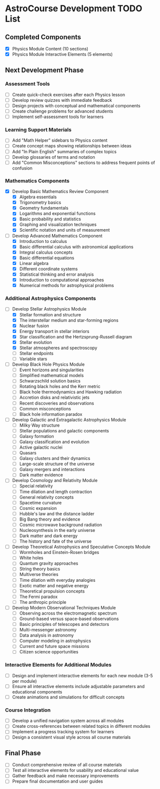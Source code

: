 # AstroCourse Development TODO List

## Completed Components
- [x] Physics Module Content (10 sections)
- [x] Physics Module Interactive Elements (5 elements)

## Next Development Phase

### Assessment Tools
- [ ] Create quick-check exercises after each Physics lesson
- [ ] Develop review quizzes with immediate feedback
- [ ] Design projects with conceptual and mathematical components
- [ ] Create challenge problems for advanced students
- [ ] Implement self-assessment tools for learners

### Learning Support Materials
- [ ] Add "Math Helper" sidebars to Physics content
- [ ] Create concept maps showing relationships between ideas
- [ ] Add "In Plain English" summaries of complex topics
- [ ] Develop glossaries of terms and notation
- [ ] Add "Common Misconceptions" sections to address frequent points of confusion

### Mathematics Components
- [x] Develop Basic Mathematics Review Component
  - [x] Algebra essentials
  - [x] Trigonometry basics
  - [x] Geometry fundamentals
  - [x] Logarithms and exponential functions
  - [x] Basic probability and statistics
  - [x] Graphing and visualization techniques
  - [x] Scientific notation and units of measurement

- [ ] Develop Advanced Mathematics Component
  - [x] Introduction to calculus
  - [x] Basic differential calculus with astronomical applications
  - [x] Integral calculus concepts
  - [x] Basic differential equations
  - [x] Linear algebra
  - [x] Different coordinate systems
  - [x] Statistical thinking and error analysis
  - [x] Introduction to computational approaches
  - [x] Numerical methods for astrophysical problems

### Additional Astrophysics Components
- [ ] Develop Stellar Astrophysics Module
  - [x] Stellar formation and structure
  - [x] The interstellar medium and star-forming regions
  - [x] Nuclear fusion
  - [x] Energy transport in stellar interiors
  - [x] Star classification and the Hertzsprung-Russell diagram
  - [x] Stellar evolution
  - [x] Stellar atmospheres and spectroscopy
  - [ ] Stellar endpoints
  - [ ] Variable stars

- [ ] Develop Black Hole Physics Module
  - [ ] Event horizons and singularities
  - [ ] Simplified mathematical models
  - [ ] Schwarzschild solution basics
  - [ ] Rotating black holes and the Kerr metric
  - [ ] Black hole thermodynamics and Hawking radiation
  - [ ] Accretion disks and relativistic jets
  - [ ] Recent discoveries and observations
  - [ ] Common misconceptions
  - [ ] Black hole information paradox

- [ ] Develop Galactic and Extragalactic Astrophysics Module
  - [ ] Milky Way structure
  - [ ] Stellar populations and galactic components
  - [ ] Galaxy formation
  - [ ] Galaxy classification and evolution
  - [ ] Active galactic nuclei
  - [ ] Quasars
  - [ ] Galaxy clusters and their dynamics
  - [ ] Large-scale structure of the universe
  - [ ] Galaxy mergers and interactions
  - [ ] Dark matter evidence

- [ ] Develop Cosmology and Relativity Module
  - [ ] Special relativity
  - [ ] Time dilation and length contraction
  - [ ] General relativity concepts
  - [ ] Spacetime curvature
  - [ ] Cosmic expansion
  - [ ] Hubble's law and the distance ladder
  - [ ] Big Bang theory and evidence
  - [ ] Cosmic microwave background radiation
  - [ ] Nucleosynthesis in the early universe
  - [ ] Dark matter and dark energy
  - [ ] The history and fate of the universe

- [ ] Develop Theoretical Astrophysics and Speculative Concepts Module
  - [ ] Wormholes and Einstein-Rosen bridges
  - [ ] White holes
  - [ ] Quantum gravity approaches
  - [ ] String theory basics
  - [ ] Multiverse theories
  - [ ] Time dilation with everyday analogies
  - [ ] Exotic matter and negative energy
  - [ ] Theoretical propulsion concepts
  - [ ] The Fermi paradox
  - [ ] The anthropic principle

- [ ] Develop Modern Observational Techniques Module
  - [ ] Observing across the electromagnetic spectrum
  - [ ] Ground-based versus space-based observations
  - [ ] Basic principles of telescopes and detectors
  - [ ] Multi-messenger astronomy
  - [ ] Data analysis in astronomy
  - [ ] Computer modeling in astrophysics
  - [ ] Current and future space missions
  - [ ] Citizen science opportunities

### Interactive Elements for Additional Modules
- [ ] Design and implement interactive elements for each new module (3-5 per module)
- [ ] Ensure all interactive elements include adjustable parameters and educational components
- [ ] Create animations and simulations for difficult concepts

### Course Integration
- [ ] Develop a unified navigation system across all modules
- [ ] Create cross-references between related topics in different modules
- [ ] Implement a progress tracking system for learners
- [ ] Design a consistent visual style across all course materials

## Final Phase
- [ ] Conduct comprehensive review of all course materials
- [ ] Test all interactive elements for usability and educational value
- [ ] Gather feedback and make necessary improvements
- [ ] Prepare final documentation and user guides
